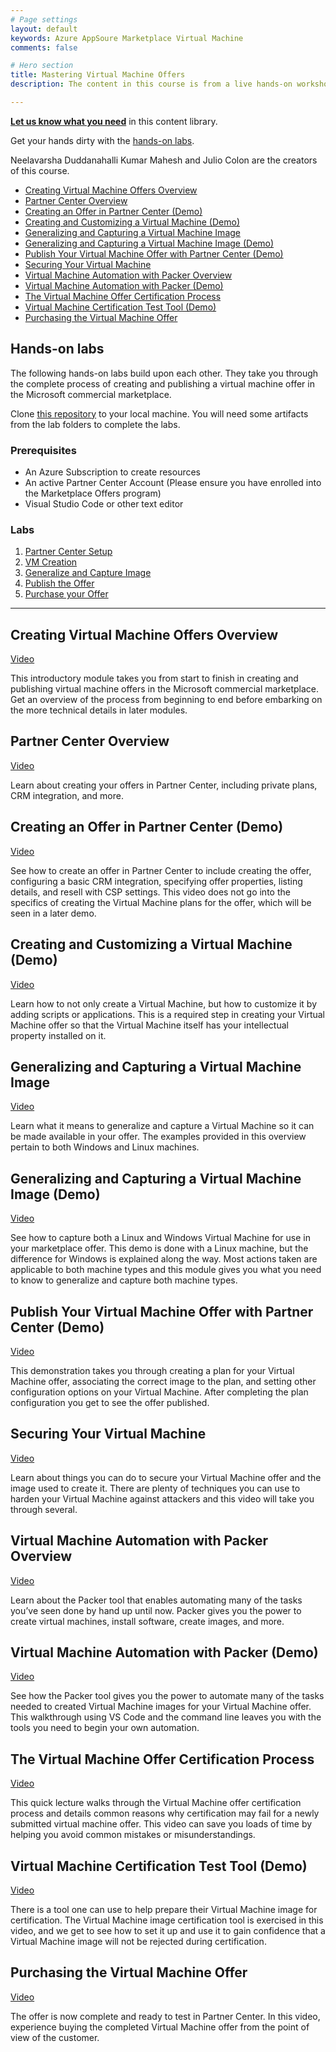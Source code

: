 ```yaml
---
# Page settings
layout: default
keywords: Azure AppSoure Marketplace Virtual Machine
comments: false

# Hero section
title: Mastering Virtual Machine Offers
description: The content in this course is from a live hands-on workshop. These demo-heavy modules take you all the way from creating a new virtual machine in Azure through publishing a custom virtual machine offer to the Microsoft commercial marketplace. If you are looking to publish a new virtual machine offer, this series will get you from beginner to advanced in a short time.

---
```


**[Let us know what you need](https://forms.office.com/r/0gCrzhSMkw)** in this content library.

Get your hands dirty with the [hands-on labs](#hands-on-labs).

Neelavarsha Duddanahalli Kumar Mahesh and Julio Colon are the creators of this course.

<!-- no toc -->
- [Creating Virtual Machine Offers Overview](#creating-virtual-machine-offers-overview)
- [Partner Center Overview](#partner-center-overview)
- [Creating an Offer in Partner Center (Demo)](#creating-an-offer-in-partner-center-demo)
- [Creating and Customizing a Virtual Machine (Demo)](#creating-and-customizing-a-virtual-machine-demo)
- [Generalizing and Capturing a Virtual Machine Image](#generalizing-and-capturing-a-virtual-machine-image)
- [Generalizing and Capturing a Virtual Machine Image (Demo)](#generalizing-and-capturing-a-virtual-machine-image-demo)
- [Publish Your Virtual Machine Offer with Partner Center (Demo)](#publish-your-virtual-machine-offer-with-partner-center-demo)
- [Securing Your Virtual Machine](#securing-your-virtual-machine)
- [Virtual Machine Automation with Packer Overview](#virtual-machine-automation-with-packer-overview)
- [Virtual Machine Automation with Packer (Demo)](#virtual-machine-automation-with-packer-demo)
- [The Virtual Machine Offer Certification Process](#the-virtual-machine-offer-certification-process)
- [Virtual Machine Certification Test Tool (Demo)](#virtual-machine-certification-test-tool-demo)
- [Purchasing the Virtual Machine Offer](#purchasing-the-virtual-machine-offer)

## Hands-on labs

The following hands-on labs build upon each other. They take you through the complete process of creating and publishing a virtual machine offer in the Microsoft commercial marketplace. 

Clone [this repository](https://github.com/microsoft/Mastering-the-Marketplace) to your local machine. You will need some artifacts from the lab folders to complete the labs.

### Prerequisites

- An Azure Subscription to create resources
- An active Partner Center Account (Please ensure you have enrolled into the Marketplace Offers program)
- Visual Studio Code or other text editor

### Labs

1. [Partner Center Setup](./Labs/lab1-partner-center-setup/index.md)
2. [VM Creation](./Labs/lab2-vm-creation/index.md)
3. [Generalize and Capture Image](Labs/lab3-generalize-and-capture-image/index.md)
4. [Publish the Offer](./Labs/lab4-publish-your-vm-offer/index.md)
5. [Purchase your Offer](Labs/lab5-purchase-your-offer/index.md)

---

## Creating Virtual Machine Offers Overview

<a href="https://go.microsoft.com/fwlink/?linkid=2197805" target="_blank">Video</a>

This introductory module takes you from start to finish in creating and publishing virtual machine offers in the Microsoft commercial marketplace. Get an overview of the process from beginning to end before embarking on the more technical details in later modules.

## Partner Center Overview

<a href="https://go.microsoft.com/fwlink/?linkid=2197586" target="_blank">Video</a>

Learn about creating your offers in Partner Center, including private plans, CRM integration, and more.

## Creating an Offer in Partner Center (Demo)

<a href="https://go.microsoft.com/fwlink/?linkid=2197587" target="_blank">Video</a>

See how to create an offer in Partner Center to include creating the offer, configuring a basic CRM integration, specifying offer properties, listing details, and resell with CSP settings. This video does not go into the specifics of creating the Virtual Machine plans for the offer, which will be seen in a later demo.

## Creating and Customizing a Virtual Machine (Demo)

<a href="https://go.microsoft.com/fwlink/?linkid=2197588" target="_blank">Video</a>

Learn how to not only create a Virtual Machine, but how to customize it by adding scripts or applications. This is a required step in creating your Virtual Machine offer so that the Virtual Machine itself has your intellectual property installed on it.

## Generalizing and Capturing a Virtual Machine Image

<a href="https://go.microsoft.com/fwlink/?linkid=2197589" target="_blank">Video</a>

Learn what it means to generalize and capture a Virtual Machine so it can be made available in your offer. The examples provided in this overview pertain to both Windows and Linux machines.

## Generalizing and Capturing a Virtual Machine Image (Demo)

<a href="https://go.microsoft.com/fwlink/?linkid=2197497" target="_blank">Video</a>

See how to capture both a Linux and Windows Virtual Machine for use in your marketplace offer. This demo is done with a Linux machine, but the difference for Windows is explained along the way. Most actions taken are applicable to both machine types and this module gives you what you need to know to generalize and capture both machine types.

## Publish Your Virtual Machine Offer with Partner Center (Demo)

<a href="https://go.microsoft.com/fwlink/?linkid=2197498" target="_blank">Video</a>

This demonstration takes you through creating a plan for your Virtual Machine offer, associating the correct image to the plan, and setting other configuration options on your Virtual Machine. After completing the plan configuration you get to see the offer published.

## Securing Your Virtual Machine

<a href="https://go.microsoft.com/fwlink/?linkid=2197298" target="_blank">Video</a>

Learn about things you can do to secure your Virtual Machine offer and the image used to create it. There are plenty of techniques you can use to harden your Virtual Machine against attackers and this video will take you through several.

## Virtual Machine Automation with Packer Overview

<a href="https://go.microsoft.com/fwlink/?linkid=2197900" target="_blank">Video</a>

Learn about the Packer tool that enables automating many of the tasks you’ve seen done by hand up until now. Packer gives you the power to create virtual machines, install software, create images, and more.

## Virtual Machine Automation with Packer (Demo)

<a href="https://go.microsoft.com/fwlink/?linkid=2197723" target="_blank">Video</a>

See how the Packer tool gives you the power to automate many of the tasks needed to created Virtual Machine images for your Virtual Machine offer. This walkthrough using VS Code and the command line leaves you with the tools you need to begin your own automation.

## The Virtual Machine Offer Certification Process 

<a href="https://go.microsoft.com/fwlink/?linkid=2197191" target="_blank">Video</a>

This quick lecture walks through the Virtual Machine offer certification process and details common reasons why certification may fail for a newly submitted virtual machine offer. This video can save you loads of time by helping you avoid common mistakes or misunderstandings.

## Virtual Machine Certification Test Tool (Demo)

<a href="https://go.microsoft.com/fwlink/?linkid=2197192" target="_blank">Video</a>

There is a tool one can use to help prepare their Virtual Machine image for certification. The Virtual Machine image certification tool is exercised in this video, and we get to see how to set it up and use it to gain confidence that a Virtual Machine image will not be rejected during certification.

## Purchasing the Virtual Machine Offer

<a href="https://go.microsoft.com/fwlink/?linkid=2197724" target="_blank">Video</a>

The offer is now complete and ready to test in Partner Center. In this video, experience buying the completed Virtual Machine offer from the point of view of the customer.